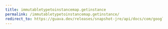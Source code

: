 ```yaml
---
title: immutabletypetoinstancemap.getinstance
permalink: /immutabletypetoinstancemap.getinstance/
redirect_to: https://guava.dev/releases/snapshot-jre/api/docs/com/google/common/reflect/ImmutableTypeToInstanceMap.html#getInstance-java.lang.Class-
---
```

